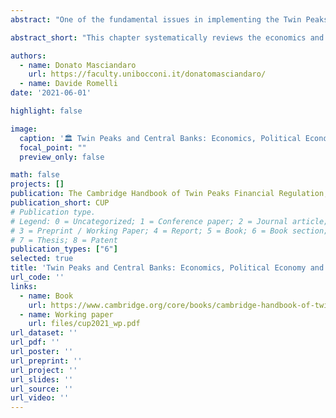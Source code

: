 ```yaml
---
abstract: "One of the fundamental issues in implementing the Twin Peaks regime is deciding where the prudential supervisor should be housed, given that so far three options have been explored; namely, the prudential supervisor could be outside the central bank, or be a subsidiary of the central bank, or be completely inside the central bank. In this regard, a key question is the nature and extent of central bank involvement in the Twin Peaks model. The aim of this chapter is twofold: first, it offers a systematic review of the economics and politics of central bank involvement in a Twin Peaks regime. Secondly, it analyses the central bank’s position in the countries that have already adopted the Twin Peaks model in order to better understand how the general theoretical and empirical results already obtained in exploring central bank involvement in supervision can be applied in analysing the actual Twin Peaks regimes."

abstract_short: "This chapter systematically reviews the economics and politics of central bank involvement in the Twin Peaks regime, focusing on the placement of the prudential supervisor. It also examines the central bank’s role in countries that have adopted the model, applying theoretical and empirical insights to understand central bank involvement in supervision within these regimes."

authors:
  - name: Donato Masciandaro
    url: https://faculty.unibocconi.it/donatomasciandaro/
  - name: Davide Romelli
date: '2021-06-01'

highlight: false

image:
  caption: '🏛️ Twin Peaks and Central Banks: Economics, Political Economy and Comparative Analysis'
  focal_point: ""
  preview_only: false

math: false
projects: []
publication: The Cambridge Handbook of Twin Peaks Financial Regulation, Cambridge University Press
publication_short: CUP
# Publication type.
# Legend: 0 = Uncategorized; 1 = Conference paper; 2 = Journal article;
# 3 = Preprint / Working Paper; 4 = Report; 5 = Book; 6 = Book section;
# 7 = Thesis; 8 = Patent
publication_types: ["6"]
selected: true
title: 'Twin Peaks and Central Banks: Economics, Political Economy and Comparative Analysis'
url_code: ''
links:
  - name: Book
    url: https://www.cambridge.org/core/books/cambridge-handbook-of-twin-peaks-financial-regulation/D45EBC5BB624EE50531C70F4FF666953
  - name: Working paper
    url: files/cup2021_wp.pdf
url_dataset: ''
url_pdf: ''
url_poster: ''
url_preprint: ''
url_project: ''
url_slides: ''
url_source: ''
url_video: ''
---
```

